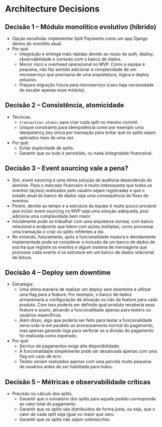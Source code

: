 # Architecture Decisions

## Decisão 1 – Módulo monolítico evolutivo (híbrido)

- Opção escolhida: implementar Split Payments como um app Django dentro do monólito atual.
- Por quê:
  - Integração e entrega mais rápidas devido ao reuso de auth, deploy, observabilidade e conexão com o banco de dados.
  - Menor risco e overhead operacional no MVP. Como a equipe é pequena, não faz sentido adicionar a complexidade de um microserviço que precisaria de uma arquietetura, lógica e deploy exlusivo.
  - Prepara migração futura para microserviço (caso haja necessidade de escalar apenas esse módulo).

## Decisão 2 – Consistência, atomicidade

- Técnicas:
  - `transaction.atomic` para criar cada split no mesmo commit.
  - Unique constraints para idempotência como por exemplo uma idenpotency_key única por transação para evitar que os splits sejam aplicados mais de uma vez.
- Por quê:
  - Evitar duplicidade de splits.
  - Garantir que ou tudo é persistido, ou nada (integridade financeira).

## Decisão 3 – Event sourcing vale a pena?

- Sim, event sourcing é uma ótima solução de auditoria dependendo do domínio. Para o mercado financeiro é muito interessante que todos os eventos (ações) realizados pelo usuário sejam registradas e que o estado atual do banco de dados seja uma consequência do fluxo de eventos.
- Porém, devido ao tempo e a estrutura da equipe é muito pouco provável que incluir event sourcing no MVP seja uma solução adequada, pois adiciona uma complexidade bem maior.
- Inicialmente pode se trabalhar com uma arquietura normal, com banco relacional e endpoints que lidem com ações múltiplas, como processar uma transação e criar os splits refrêntes a ela.
- No entando, futuramente, após a funcionalidade madura e devidamente implementada pode se considerar a inclusão de um banco de dados de escrita que registre os eventos e algum sistema de mensageria que processe cada evento e os estruture em um banco de dados relacional de leitura.

## Decisão 4 – Deploy sem downtime

- Estratégia:
  - Uma ótima maneira de realizar um deploy sem downtime é utilizar uma flag para a feature. Por exemplo, o banco de dados armazenaria a configuração de ativação ou não da feature para cada produto. Com isso poderia ser definido qual produto receberia essa feature e assim, ativando a funcionalidade apenas para testers ou usuários específicos.
  - Além disso, algo que poderia ser feito para testar a funcionalidade seria roda-la em paralelo ao processamento normal do pagamento, mas apenas gerando logs para verficiar se a divisão do pagamento foi realizada como esperado.
- Por quê:
  - Serviço de pagamentos exige alta disponibilidade;
  - A funcionalidade simplemente pode ser desativada apenas com uma flag em caso de erro.
  - Testes seriam realizados apenas com uma parcela muito pequena de usuários antes de ser habilitada para todos.

## Decisão 5 – Métricas e observabilidade críticas

- Precisão no cálculo dos splits.
  - Garantir que o somatório dos splits para aquele pedido corresponda ao valor total do pagamento.
  - Garantir que os splits são distribuídos de forma justa, ou seja, que o valor de cada split seja igual ou maior que zero.
  - Garantir que os splits não sejam sobrescritos.
  
